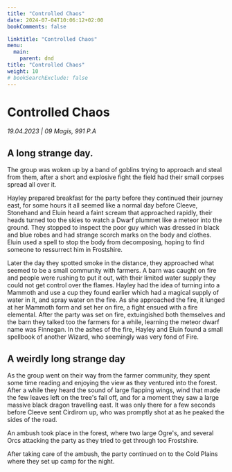 ```yaml
---
title: "Controlled Chaos"
date: 2024-07-04T10:06:12+02:00
bookComments: false

linktitle: "Controlled Chaos"
menu:
  main:
    parent: dnd
title: "Controlled Chaos"
weight: 10
# bookSearchExclude: false
---
```

# Controlled Chaos
*19.04.2023 | 09 Magis, 991 P.A*

## A long strange day.
The group was woken up by a band of goblins trying to approach and steal from them, after a short and explosive fight the field had their small corpses spread all over it. 

Hayley prepared breakfast for the party before they continued their journey east, for some hours it all seemed like a normal day before Cleeve, Stonehand and Eluin heard a faint scream that approached rapidly, their heads turned too the skies to watch a Dwarf plummet like a meteor into the ground. They stopped to inspect the poor guy which was dressed in black and blue robes and had strange scorch marks on the body and clothes. 
Eluin used a spell to stop the body from decomposing, hoping to find someone to ressurrect him in Frostshire. 

Later the day they spotted smoke in the distance, they approached what seemed to be a small community with farmers. A barn was caught on fire and people were rushing to put it out, with their limited water supply they could not get control over the flames.
Hayley had the idea of turning into a Mammoth and use a cup they found earlier which had a magical supply of water in it, and spray water on the fire.
As she approached the fire, it lunged at her Mammoth form and set her on fire, a fight ensued with a fire elemental. 
After the party was set on fire, extuingished both themselves and the barn they talked too the farmers for a while, learning the meteor dwarf name was Finnegan.
In the ashes of the fire, Hayley and Eluin found a small spellbook of another Wizard, who seemingly was very fond of Fire.

## A weirdly long strange day
As the group went on their way from the farmer community, they spent some time reading and enjoying the view as they ventured into the forest.
After a while they heard the sound of large flapping wings, wind that made the few leaves left on the tree's fall off, and for a moment they saw a large massive black dragon travelling east.
It was only there for a few seconds before Cleeve sent Cirdirom up, who was promptly shot at as he peaked the sides of the road.

An ambush took place in the forest, where two large Ogre's, and several Orcs attacking the party as they tried to get through too Frostshire. 

After taking care of the ambush, the party continued on to the Cold Plains where they set up camp for the night. 
